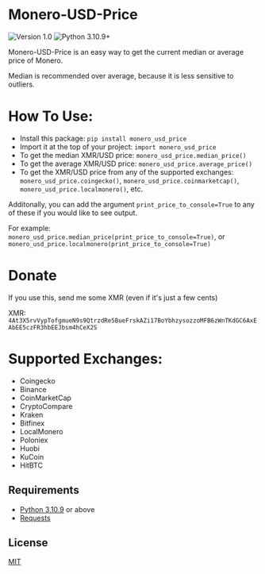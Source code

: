 # Monero-USD-Price
![Version 1.0](https://img.shields.io/badge/Version-1.0.0-orange.svg)
![Python 3.10.9+](https://img.shields.io/badge/Python-3.10.9+-3776ab.svg)

Monero-USD-Price is an easy way to get the current median or average price of Monero. 

Median is recommended over average, because it is less sensitive to outliers.


# How To Use:
* Install this package: `pip install monero_usd_price`
* Import it at the top of your project: `import monero_usd_price`
* To get the median XMR/USD price: `monero_usd_price.median_price()`
* To get the average XMR/USD price: `monero_usd_price.average_price()`
* To get the XMR/USD price from any of the supported exchanges: `monero_usd_price.coingecko()`, `monero_usd_price.coinmarketcap()`, `monero_usd_price.localmonero()`, etc.

Additonally, you can add the argument `print_price_to_console=True` to any of these if you would like to see output.

For example: `monero_usd_price.median_price(print_price_to_console=True)`, or `monero_usd_price.localmonero(print_price_to_console=True)`


# Donate
If you use this, send me some XMR (even if it's just a few cents)

XMR: `4At3X5rvVypTofgmueN9s9QtrzdRe5BueFrskAZi17BoYbhzysozzoMFB6zWnTKdGC6AxEAbEE5czFR3hbEEJbsm4hCeX2S`


# Supported Exchanges:
* Coingecko
* Binance
* CoinMarketCap
* CryptoCompare
* Kraken
* Bitfinex
* LocalMonero
* Poloniex
* Huobi
* KuCoin
* HitBTC


## Requirements
* [Python 3.10.9](https://www.python.org/downloads/) or above
* [Requests](https://github.com/psf/requests)


## License
[MIT](https://github.com/Equim-chan/vanity-monero/blob/master/LICENSE)
